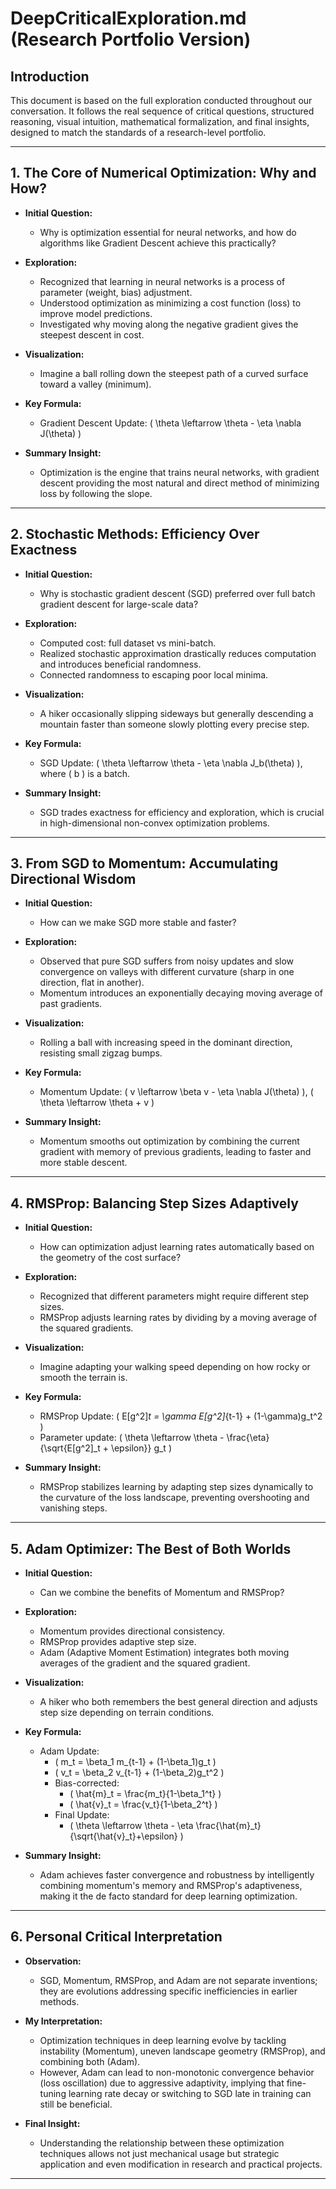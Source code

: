 # DeepCriticalExploration.md (Research Portfolio Version)

## Introduction
This document is based on the full exploration conducted throughout our conversation. It follows the real sequence of critical questions, structured reasoning, visual intuition, mathematical formalization, and final insights, designed to match the standards of a research-level portfolio.

---

## 1. The Core of Numerical Optimization: Why and How?

- **Initial Question:**
  - Why is optimization essential for neural networks, and how do algorithms like Gradient Descent achieve this practically?

- **Exploration:**
  - Recognized that learning in neural networks is a process of parameter (weight, bias) adjustment.
  - Understood optimization as minimizing a cost function (loss) to improve model predictions.
  - Investigated why moving along the negative gradient gives the steepest descent in cost.

- **Visualization:**
  - Imagine a ball rolling down the steepest path of a curved surface toward a valley (minimum).

- **Key Formula:**
  - Gradient Descent Update: \( \theta \leftarrow \theta - \eta \nabla J(\theta) \)

- **Summary Insight:**
  - Optimization is the engine that trains neural networks, with gradient descent providing the most natural and direct method of minimizing loss by following the slope.

---

## 2. Stochastic Methods: Efficiency Over Exactness

- **Initial Question:**
  - Why is stochastic gradient descent (SGD) preferred over full batch gradient descent for large-scale data?

- **Exploration:**
  - Computed cost: full dataset vs mini-batch.
  - Realized stochastic approximation drastically reduces computation and introduces beneficial randomness.
  - Connected randomness to escaping poor local minima.

- **Visualization:**
  - A hiker occasionally slipping sideways but generally descending a mountain faster than someone slowly plotting every precise step.

- **Key Formula:**
  - SGD Update: \( \theta \leftarrow \theta - \eta \nabla J_b(\theta) \), where \( b \) is a batch.

- **Summary Insight:**
  - SGD trades exactness for efficiency and exploration, which is crucial in high-dimensional non-convex optimization problems.

---

## 3. From SGD to Momentum: Accumulating Directional Wisdom

- **Initial Question:**
  - How can we make SGD more stable and faster?

- **Exploration:**
  - Observed that pure SGD suffers from noisy updates and slow convergence on valleys with different curvature (sharp in one direction, flat in another).
  - Momentum introduces an exponentially decaying moving average of past gradients.

- **Visualization:**
  - Rolling a ball with increasing speed in the dominant direction, resisting small zigzag bumps.

- **Key Formula:**
  - Momentum Update: \( v \leftarrow \beta v - \eta \nabla J(\theta) \), \( \theta \leftarrow \theta + v \)

- **Summary Insight:**
  - Momentum smooths out optimization by combining the current gradient with memory of previous gradients, leading to faster and more stable descent.

---

## 4. RMSProp: Balancing Step Sizes Adaptively

- **Initial Question:**
  - How can optimization adjust learning rates automatically based on the geometry of the cost surface?

- **Exploration:**
  - Recognized that different parameters might require different step sizes.
  - RMSProp adjusts learning rates by dividing by a moving average of the squared gradients.

- **Visualization:**
  - Imagine adapting your walking speed depending on how rocky or smooth the terrain is.

- **Key Formula:**
  - RMSProp Update: \( E[g^2]_t = \gamma E[g^2]_{t-1} + (1-\gamma)g_t^2 \)
  - Parameter update: \( \theta \leftarrow \theta - \frac{\eta}{\sqrt{E[g^2]_t + \epsilon}} g_t \)

- **Summary Insight:**
  - RMSProp stabilizes learning by adapting step sizes dynamically to the curvature of the loss landscape, preventing overshooting and vanishing steps.

---

## 5. Adam Optimizer: The Best of Both Worlds

- **Initial Question:**
  - Can we combine the benefits of Momentum and RMSProp?

- **Exploration:**
  - Momentum provides directional consistency.
  - RMSProp provides adaptive step size.
  - Adam (Adaptive Moment Estimation) integrates both moving averages of the gradient and the squared gradient.

- **Visualization:**
  - A hiker who both remembers the best general direction and adjusts step size depending on terrain conditions.

- **Key Formula:**
  - Adam Update:
    - \( m_t = \beta_1 m_{t-1} + (1-\beta_1)g_t \)
    - \( v_t = \beta_2 v_{t-1} + (1-\beta_2)g_t^2 \)
    - Bias-corrected:
      - \( \hat{m}_t = \frac{m_t}{1-\beta_1^t} \)
      - \( \hat{v}_t = \frac{v_t}{1-\beta_2^t} \)
    - Final Update:
      - \( \theta \leftarrow \theta - \eta \frac{\hat{m}_t}{\sqrt{\hat{v}_t}+\epsilon} \)

- **Summary Insight:**
  - Adam achieves faster convergence and robustness by intelligently combining momentum's memory and RMSProp's adaptiveness, making it the de facto standard for deep learning optimization.

---

## 6. Personal Critical Interpretation

- **Observation:**
  - SGD, Momentum, RMSProp, and Adam are not separate inventions; they are evolutions addressing specific inefficiencies in earlier methods.

- **My Interpretation:**
  - Optimization techniques in deep learning evolve by tackling instability (Momentum), uneven landscape geometry (RMSProp), and combining both (Adam).
  - However, Adam can lead to non-monotonic convergence behavior (loss oscillation) due to aggressive adaptivity, implying that fine-tuning learning rate decay or switching to SGD late in training can still be beneficial.

- **Final Insight:**
  - Understanding the relationship between these optimization techniques allows not just mechanical usage but strategic application and even modification in research and practical projects.

---
